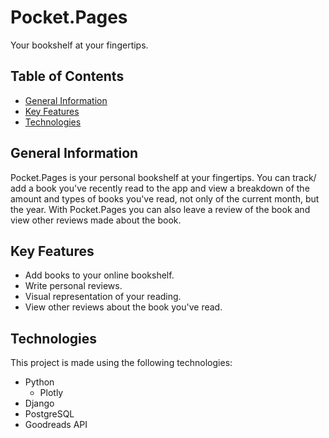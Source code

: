 # Pocket.Pages
Your bookshelf at your fingertips.

## Table of Contents
* [General Information](#general-information)
* [Key Features](#key-features)
* [Technologies](#technologies)

## General Information
Pocket.Pages is your personal bookshelf at your fingertips. You can track/ add a book you've recently read to the app and view a breakdown of the amount and types of books you've read, not only of the current month, but the year. With Pocket.Pages you can also leave a review of the book and view other reviews made about the book.

## Key Features
* Add books to your online bookshelf.
* Write personal reviews.
* Visual representation of your reading.
* View other reviews about the book you've read.

## Technologies
This project is made using the following technologies:

* Python
  * Plotly
* Django
* PostgreSQL
* Goodreads API
